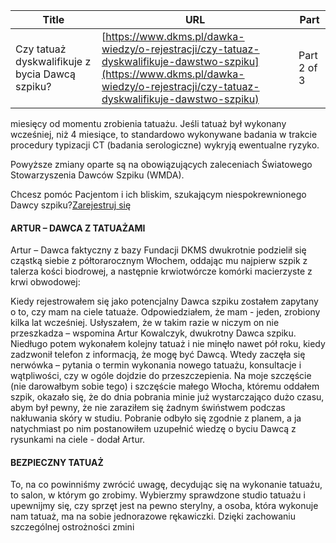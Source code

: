 | **Title**       | **URL**           | **Part**              |
|-----------------|-------------------|-----------------------|
| Czy tatuaż dyskwalifikuje z bycia Dawcą szpiku?         | [https://www.dkms.pl/dawka-wiedzy/o-rejestracji/czy-tatuaz-dyskwalifikuje-dawstwo-szpiku](https://www.dkms.pl/dawka-wiedzy/o-rejestracji/czy-tatuaz-dyskwalifikuje-dawstwo-szpiku)    | Part 2 of 3          |

miesięcy od momentu zrobienia tatuażu. Jeśli tatuaż był wykonany wcześniej, niż 4 miesiące, to standardowo wykonywane badania w trakcie procedury typizacji CT (badania serologiczne) wykryją ewentualne ryzyko. 


Powyższe zmiany oparte są na obowiązujących zaleceniach Światowego Stowarzyszenia Dawców Szpiku (WMDA).


Chcesz pomóc Pacjentom i ich bliskim, szukającym niespokrewnionego Dawcy szpiku?[Zarejestruj się](/zarejestruj-sie-teraz "Zarejestruj sie teraz")
#### ARTUR – DAWCA Z TATUAŻAMI


Artur – Dawca faktyczny z bazy Fundacji DKMS dwukrotnie podzielił się cząstką siebie z półtorarocznym Włochem, oddając mu najpierw szpik z talerza kości biodrowej, a następnie krwiotwórcze komórki macierzyste z krwi obwodowej:


Kiedy rejestrowałem się jako potencjalny Dawca szpiku zostałem zapytany o to, czy mam na ciele tatuaże. Odpowiedziałem, że mam \- jeden, zrobiony kilka lat wcześniej. Usłyszałem, że w takim razie w niczym on nie przeszkadza – wspomina Artur Kowalczyk, dwukrotny Dawca szpiku. 
Niedługo potem wykonałem kolejny tatuaż i nie minęło nawet pół roku, kiedy zadzwonił telefon z informacją, że mogę być Dawcą. Wtedy zaczęła się nerwówka – pytania o termin wykonania nowego tatuażu, konsultacje i wątpliwości, czy w ogóle dojdzie do przeszczepienia. Na moje szczęście (nie darowałbym sobie tego) i szczęście małego Włocha, któremu oddałem szpik, okazało się, że do dnia pobrania minie już wystarczająco dużo czasu, abym był pewny, że nie zaraziłem się żadnym świństwem podczas nakłuwania skóry w studiu. Pobranie odbyło się zgodnie z planem, a ja natychmiast po nim postanowiłem uzupełnić wiedzę o byciu Dawcą z rysunkami na ciele \- dodał Artur.
#### BEZPIECZNY TATUAŻ


To, na co powinniśmy zwrócić uwagę, decydując się na wykonanie tatuażu, to salon, w którym go zrobimy. Wybierzmy sprawdzone studio tatuażu i upewnijmy się, czy sprzęt jest na pewno sterylny, a osoba, która wykonuje nam tatuaż, ma na sobie jednorazowe rękawiczki. Dzięki zachowaniu szczególnej ostrożności zmini